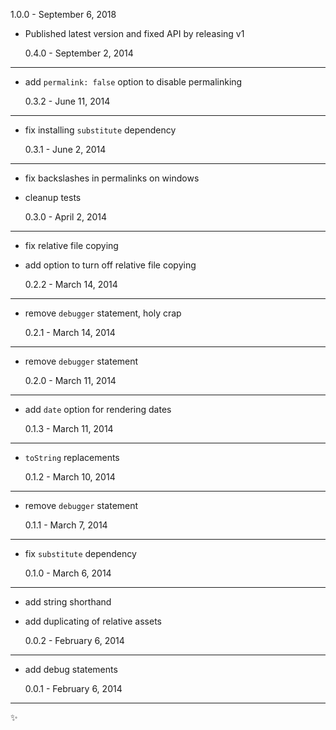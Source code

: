 1.0.0 - September 6, 2018

- Published latest version and fixed API by releasing v1

  0.4.0 - September 2, 2014

---

- add `permalink: false` option to disable permalinking

  0.3.2 - June 11, 2014

---

- fix installing `substitute` dependency

  0.3.1 - June 2, 2014

---

- fix backslashes in permalinks on windows
- cleanup tests

  0.3.0 - April 2, 2014

---

- fix relative file copying
- add option to turn off relative file copying

  0.2.2 - March 14, 2014

---

- remove `debugger` statement, holy crap

  0.2.1 - March 14, 2014

---

- remove `debugger` statement

  0.2.0 - March 11, 2014

---

- add `date` option for rendering dates

  0.1.3 - March 11, 2014

---

- `toString` replacements

  0.1.2 - March 10, 2014

---

- remove `debugger` statement

  0.1.1 - March 7, 2014

---

- fix `substitute` dependency

  0.1.0 - March 6, 2014

---

- add string shorthand
- add duplicating of relative assets

  0.0.2 - February 6, 2014

---

- add debug statements

  0.0.1 - February 6, 2014

---

:sparkles:
